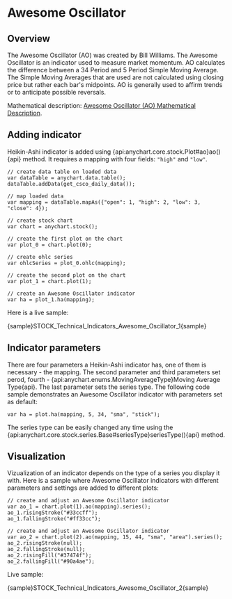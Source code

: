 # Awesome Oscillator

## Overview

The Awesome Oscillator (AO) was created by Bill Williams. The Awesome Oscillator is an indicator used to measure market momentum. AO calculates the difference between a 34 Period and 5 Period Simple Moving Average. The Simple Moving Averages that are used are not calculated using closing price but rather each bar's midpoints. AO is generally used to affirm trends or to anticipate possible reversals. 

Mathematical description: [Awesome Oscillator (AO) Mathematical Description](Mathematical_Description#awesome_oscillator).

## Adding indicator

Heikin-Ashi indicator is added using {api:anychart.core.stock.Plot#ao}ao(){api} method. It requires a mapping with four fields: `"high"` and `"low"`.

```
// create data table on loaded data
var dataTable = anychart.data.table();
dataTable.addData(get_csco_daily_data());

// map loaded data
var mapping = dataTable.mapAs({"open": 1, "high": 2, "low": 3, "close": 4});

// create stock chart
var chart = anychart.stock();

// create the first plot on the chart
var plot_0 = chart.plot(0);

// create ohlc series
var ohlcSeries = plot_0.ohlc(mapping);

// create the second plot on the chart
var plot_1 = chart.plot(1);

// create an Awesome Oscillator indicator
var ha = plot_1.ha(mapping);
```

Here is a live sample:

{sample}STOCK\_Technical\_Indicators\_Awesome\_Oscillator\_1{sample}

## Indicator parameters

There are four parameters a Heikin-Ashi indicator has, one of them is necessary - the mapping. The second parameter and third parameters set perod, fourth - {api:anychart.enums.MovingAverageType}Moving Average Type{api}. The last parameter sets the series type. The following code sample demonstrates an Awesome Oscillator indicator with parameters set as default:

```
var ha = plot.ha(mapping, 5, 34, "sma", "stick");
```

The series type can be easily changed any time using the {api:anychart.core.stock.series.Base#seriesType}seriesType(){api} method.

## Visualization

Vizualization of an indicator depends on the type of a series you display it with. Here is a sample where Awesome Oscillator indicators with different parameters and settings are added to different plots:

```
// create and adjust an Awesome Oscillator indicator
var ao_1 = chart.plot(1).ao(mapping).series();
ao_1.risingStroke("#33ccff");
ao_1.fallingStroke("#ff33cc");

// create and adjust an Awesome Oscillator indicator
var ao_2 = chart.plot(2).ao(mapping, 15, 44, "sma", "area").series();
ao_2.risingStroke(null);
ao_2.fallingStroke(null);
ao_2.risingFill("#37474f");
ao_2.fallingFill("#90a4ae");
```

Live sample:

{sample}STOCK\_Technical\_Indicators\_Awesome\_Oscillator\_2{sample}